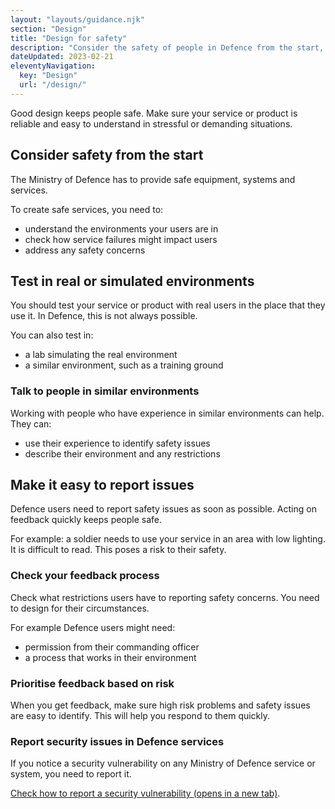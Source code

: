 ```yaml
---
layout: "layouts/guidance.njk"
section: "Design"
title: "Design for safety"
description: "Consider the safety of people in Defence from the start, test in real or simulated environments and make it easy to report issues."
dateUpdated: 2023-02-21
eleventyNavigation:
  key: "Design"
  url: "/design/"
---
```


Good design keeps people safe. Make sure your service or product is reliable and easy to understand in stressful or demanding situations.

## Consider safety from the start

The Ministry of Defence has to provide safe equipment, systems and services.

To create safe services, you need to: 

- understand the environments your users are in
- check how service failures might impact users
- address any safety concerns

## Test in real or simulated environments

You should test your service or product with real users in the place that they use it. In Defence, this is not always possible.

You can also test in:

- a lab simulating the real environment
- a similar environment, such as a training ground

### Talk to people in similar environments

Working with people who have experience in similar environments can help. They can:

- use their experience to identify safety issues
- describe their environment and any restrictions

## Make it easy to report issues

Defence users need to report safety issues as soon as possible. Acting on feedback quickly keeps people safe.

For example: a soldier needs to use your service in an area with low lighting. It is difficult to read. This poses a risk to their safety.

### Check your feedback process

Check what restrictions users have to reporting safety concerns. You need to design for their circumstances. 

For example Defence users might need:

- permission from their commanding officer
- a process that works in their environment

### Prioritise feedback based on risk

When you get feedback, make sure high risk problems and safety issues are easy to identify. This will help you respond to them quickly.

### Report security issues in Defence services

If you notice a security vulnerability on any Ministry of Defence service or system, you need to report it.

<a href="https://gov.uk/guidance/report-a-vulnerability-on-an-mod-system" target="_blank">Check how to report a security vulnerability <span class="govuk-visually-hidden">(opens in a new tab)</span></a>.
